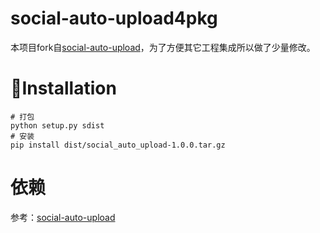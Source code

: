# social-auto-upload4pkg
本项目fork自[social-auto-upload](https://github.com/dreammis/social-auto-upload)，为了方便其它工程集成所以做了少量修改。 


# 💾Installation
``` shell
# 打包
python setup.py sdist
# 安装
pip install dist/social_auto_upload-1.0.0.tar.gz
```

# 依赖
参考：[social-auto-upload](https://github.com/dreammis/social-auto-upload)